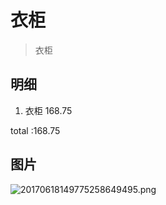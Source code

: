 # 衣柜
> 衣柜

## 明细

1. 衣柜 168.75


total :168.75

## 图片
![20170618149775258649495.png](http://oe64vywcw.bkt.clouddn.com/20170618149775258649495.png)